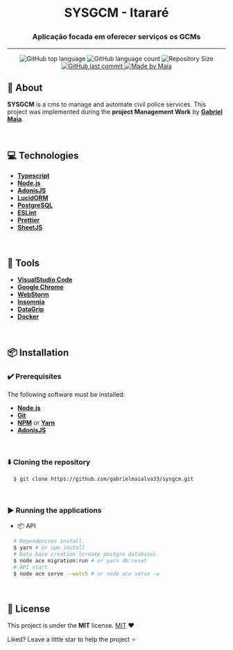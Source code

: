# <p align = "center"> SYSGCM - Itararé </p>

### <p align = "center"> Aplicação focada em oferecer serviços os GCMs </p>

---

<p align="center">
 <img src="https://img.shields.io/github/languages/top/gabrielmaialva33/sysgcm?style=for-the-badge&logo=appveyor" alt="GitHub top language" >
 <img src="https://img.shields.io/github/languages/count/gabrielmaialva33/sysgcm?style=for-the-badge&logo=appveyor" alt="GitHub language count" >
 <img alt="Repository Size" src="https://img.shields.io/github/repo-size/gabrielmaialva33/sysgcm?color=blue&style=for-the-badge"/>

 <a href="https://github.com/gabrielmaialva33/sos/commits/master">
    <img src="https://img.shields.io/github/last-commit/gabrielmaialva33/sysgcm?style=for-the-badge&logo=appveyor" alt="GitHub last commit" >
  <img src="https://img.shields.io/badge/made%20by-Maia-15c3d6?style=for-the-badge&logo=appveyor" alt="Made by Maia" >
  </a>
</p>

## :bookmark: About

**SYSGCM** is a cms to manage and automate civil police services. This project was implemented during the **project Management Work** by **[Gabriel Maia](https://github.com/gabrielmaialva33)**.

<br>

## :computer: Technologies

- **[Typescript](https://www.typescriptlang.org/)**
- **[Node.js](https://nodejs.org/)**
- **[AdonisJS](https://preview.adonisjs.com/blog/introducing-adonisjs-v5/)**
- **[LucidORM](https://github.com/adonisjs/lucid)**
- **[PostgreSQL](https://www.postgresql.org/)**
- **[ESLint](https://eslint.org/)**
- **[Prettier](https://prettier.io/)**
- **[SheetJS](https://github.com/SheetJS/sheetjs)**

<br>

## :wrench: Tools

- **[VisualStudio Code](https://code.visualstudio.com/)**
- **[Google Chrome](https://www.google.com/chrome/)**
- **[WebStorm](https://www.jetbrains.com/webstorm/)**
- **[Insomnia](https://insomnia.rest/)**
- **[DataGrip](https://www.jetbrains.com/pt-br/datagrip/)**
- **[Docker](https://www.docker.com/)**

<br>

## :package: Installation

### :heavy_check_mark: **Prerequisites**

The following software must be installed:

- **[Node.js](https://nodejs.org/en/)**
- **[Git](https://git-scm.com/)**
- **[NPM](https://www.npmjs.com/)** or **[Yarn](https://yarnpkg.com/)**
- **[AdonisJS](https://preview.adonisjs.com/blog/introducing-adonisjs-v5/)**

<br>

### :arrow_down: **Cloning the repository**

```sh
  $ git clone https://github.com/gabrielmaialva33/sysgcm.git
```

<br>

### :arrow_forward: **Running the applications**

- :package: API

```sh
  # Dependencies install.
  $ yarn # or npm install
  # Data base creation (create postgre database).
  $ node ace migration:run # or yarn db:reset
  # API start
  $ node ace serve --watch # or node ace serve -w
```

<br>

## :memo: License

This project is under the **MIT** license. [MIT](./LICENSE) ❤️

Liked? Leave a little star to help the project ⭐
